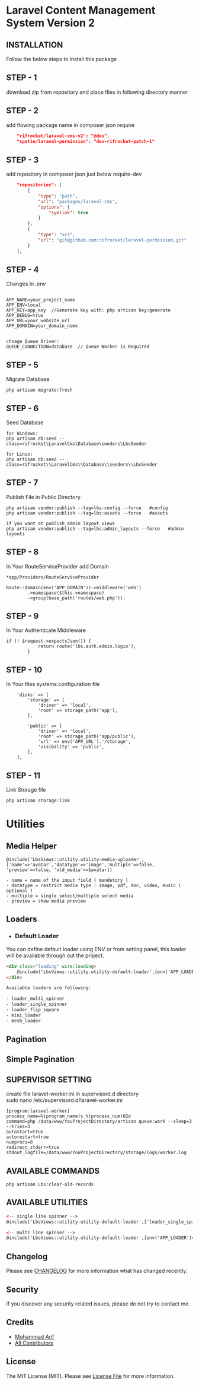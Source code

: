 # Laravel Content Management System Version 2


## **INSTALLATION**
Follow the below steps to install this package

## STEP - 1

download zip from repository and place files in following directory manner



## STEP - 2

add flowing package name in composer json require 

```json
    "rifrocket/laravel-cms-v2": "@dev",
    "spatie/laravel-permission": "dev-rifrocket-patch-1"
```

## STEP - 3

add repository in composer json just below require-dev 

```json
    "repositories": [
        {
            "type": "path",
            "url": "packages/laravel-cms",
            "options": {
                "symlink": true
            }
        },
        {
            "type": "vcs",
            "url": "git@github.com:rifrocket/laravel-permission.git"
        }
    ],
```

## STEP - 4
Changes In .env
```env

APP_NAME=your_project_name
APP_ENV=local
APP_KEY=app_key  //Generate Key with: php artisan key:generate
APP_DEBUG=true
APP_URL=your_website_url
APP_DOMAIN=your_domain_name


chnage Queue Driver: 
QUEUE_CONNECTION=database  // Queue Worker is Required

```

## STEP - 5
Migrate Database
```console
php artisan migrate:fresh
```

## STEP - 6
Seed Database
```console
for Windows:
php artisan db:seed --class=rifrocket\LaravelCms\Database\seeders\LbsSeeder

for Linux:
php artisan db:seed --class=rifrocket\\LaravelCms\\Database\\seeders\\LbsSeeder
```

## STEP - 7
Publish File in Public Directory
```console
php artisan vendor:publish --tag=lbs:config --force   #config
php artisan vendor:publish --tag=lbs:assets --force   #assets

if you want ot publish admin layout views
php artisan vendor:publish --tag=lbs:admin_layouts --force   #admin layouts
```


## STEP - 8
In Your RouteServiceProvider add Domain
``` 
*app/Providers/RouteServiceProvider

Route::domain(env('APP_DOMAIN'))->middleware('web')
        ->namespace($this->namespace)
        ->group(base_path('routes/web.php'));
```

## STEP - 9    
In Your Authenticate Middleware
```console
if (! $request->expectsJson()) {
            return route('lbs.auth.admin.login');
        }
```


## STEP - 10
In Your files systems configuration file
```
    'disks' => [
        'storage' => [
            'driver' => 'local',
            'root' => storage_path('app'),
        ],

        'public' => [
            'driver' => 'local',
            'root' => storage_path('app/public'),
            'url' => env('APP_URL').'/storage',
            'visibility' => 'public',
        ],
    ],
```

## STEP - 11
Link Storage file
```console
php artisan storage:link
```

# Utilities

 ## Media Helper 
```
@include('LbsViews::utility.utility-media-uploader',['name'=>'avatar','datatype'=>'image','multiple'=>false, 'preview'=>false, 'old_media'=>$avatar])

- name = name of the imput field ( mendetory )
- datatype = restrict media type : image, pdf, doc, video, music ( optional )
- multiple = single select/multiple select media
- preview = show media preview
```

## Loaders
- ### Default Loader
You can define default loader using ENV or from setting panel, this loader will be available through out the project.
```html
<div class="loading" wire:loading>
    @include('LbsViews::utility.utility-default-loader',[env('APP_LOADER')=>true])
</div>

Available loaders are following:

- loader_multi_spinner
- loader_single_spinner
- loader_flip_square
- mini_loader
- mesh_loader
```

## Pagination 

## Simple Pagination 


## SUPERVISOR SETTING 
create file  laravel-worker.ini in supervisord.d directory <br/>
sudo nano /etc/supervisord.d/laravel-worker.ini
```
[program:laravel-worker]
process_name=%(program_name)s_%(process_num)02d
command=php /data/www/YouProjectDirectory/artisan queue:work --sleep=3 --tries=3
autostart=true
autorestart=true
numprocs=8
redirect_stderr=true
stdout_logfile=/data/www/YouProjectDirectory/storage/logs/worker.log
```

## AVAILABLE COMMANDS
```code
php artisan Lbs:clear-old-records

```

## AVAILABLE UTILITIES
```html
<-- single line spinner -->
@include('LbsViews::utility.utility-default-loader',['loader_single_spinner'=>true])

<-- multi line spinner -->
@include('LbsViews::utility.utility-default-loader',[env('APP_LOADER')=>true])

```

## Changelog

Please see [CHANGELOG](CHANGELOG.md) for more information what has changed recently.

## Security

If you discover any security related issues, please do not try to contact me.

## Credits

-   [Mohammad Arif](https://github.com/rifrocket)
-   [All Contributors](../../contributors)

## License

The MIT License (MIT). Please see [License File](LICENSE.md) for more information.
